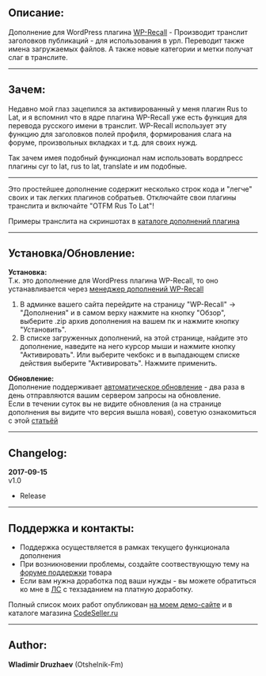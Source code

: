 ## Описание:  

Дополнение для WordPress плагина [WP-Recall](https://wordpress.org/plugins/wp-recall/) - Производит транслит заголовков публикаций - для использования в урл. Переводит также имена загружаемых файлов. А также новые категории и метки получат слаг в транслите.  

------------------------------

## Зачем:  

Недавно мой глаз зацепился за активированный у меня плагин Rus to Lat, и я вспомнил что в ядре плагина WP-Recall уже есть функция для перевода русского имени в транслит. WP-Recall использует эту функцию для заголовков полей профиля, формирования слага на форуме, произвольных вкладках и т.д. для своих нужд.  

Так зачем имея подобный функционал нам использовать вордпресс плагины cyr to lat, rus to lat, translate и им подобные.  

------------------------------

Это простейшее дополнение содержит несколько строк кода и "легче" своих и так легких плагинов собратьев. Отключайте свои плагины транслита и включайте "OTFM Rus To Lat"!  

Примеры транслита на скриншотах в [каталоге дополнений плагина](https://codeseller.ru/products/otfm-rus-to-lat/)  

------------------------------

## Установка/Обновление:  

**Установка:**  
Т.к. это дополнение для WordPress плагина WP-Recall, то оно устанавливается через [менеджер дополнений WP-Recall](https://codeseller.ru/obshhie-svedeniya-o-dopolneniyax-wp-recall/)  

1. В админке вашего сайта перейдите на страницу "WP-Recall" -> "Дополнения" и в самом верху нажмите на кнопку "Обзор", выберите .zip архив дополнения на вашем пк и нажмите кнопку "Установить".  
2. В списке загруженных дополнений, на этой странице, найдите это дополнение, наведите на него курсор мыши и нажмите кнопку "Активировать". Или выберите чекбокс и в выпадающем списке действия выберите "Активировать". Нажмите применить.  


**Обновление:**  
Дополнение поддерживает [автоматическое обновление](https://codeseller.ru/avtomaticheskie-obnovleniya-dopolnenij-plagina-wp-recall/) - два раза в день отправляются вашим сервером запросы на обновление.  
Если в течении суток вы не видите обновления (а на странице дополнения вы видите что версия вышла новая), советую ознакомиться с этой [статьёй](https://codeseller.ru/post-group/rabota-wordpress-krona-cron-prinuditelnoe-vypolnenie-kron-zadach-dlya-wp-recall/) 

------------------------------

## Changelog:  
**2017-09-15**  
v1.0  
*  Release  

------------------------------

## Поддержка и контакты:  

* Поддержка осуществляется в рамках текущего функционала дополнения  
* При возникновении проблемы, создайте соотвествующую тему на [форуме поддержки](https://codeseller.ru/forum/product-15871/) товара  
* Если вам нужна доработка под ваши нужды - вы можете обратиться ко мне в [ЛС](https://codeseller.ru/author/otshelnik-fm/?tab=chat) с техзаданием на платную доработку.  

Полный список моих работ опубликован [на моем демо-сайте](http://across-ocean.otshelnik-fm.ru/) и в каталоге магазина [CodeSeller.ru](https://codeseller.ru/author/otshelnik-fm/?tab=publics&subtab=type-products)

------------------------------

## Author:  

**Wladimir Druzhaev** (Otshelnik-Fm)  
